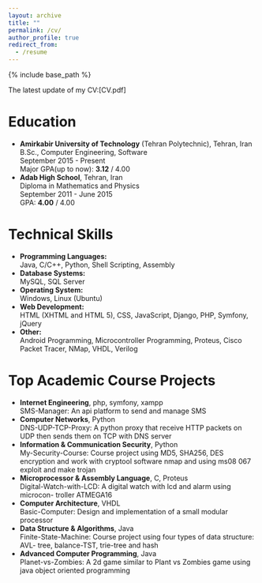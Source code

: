 ```yaml
---
layout: archive
title: ""
permalink: /cv/
author_profile: true
redirect_from:
  - /resume
---
```


{% include base_path %}
<!----------------------------------------->
The latest update of my CV:[<a href="/files/M.A.Arabyazdi-CV.pdf">CV.pdf</a>]

<!----------------------------------------->
<h1>Education</h1>
<ul>
<li>
<b><a href="http://aut.ac.ir/www/aut/main/">Amirkabir University of Technology</a></b> (Tehran Polytechnic), Tehran, Iran<br>
B.Sc., Computer Engineering, Software<br>
September 2015 - Present<br>
Major GPA(up to now): <b>3.12</b> / 4.00
</li>
<li>
<b><a href="http://adab.sch.ir/HSchool">Adab High School</a></b>, Tehran, Iran<br>
Diploma in Mathematics and Physics<br>
September 2011 - June 2015<br>
GPA: <b>4.00</b> / 4.00
</li>
</ul>

<!----------------------------------------->
<h1>Technical Skills</h1>
<ul>
<li>
<b>Programming Languages:</b><br>
Java, C/C++, Python, Shell Scripting, Assembly<br>
</li>
<li>
<b>Database Systems:</b><br>
MySQL, SQL Server<br>
</li>
<li>
<b>Operating System:</b><br>
Windows, Linux (Ubuntu)<br>
</li>
<li>
<b>Web Development:</b><br>
HTML (XHTML and HTML 5), CSS, JavaScript, Django, PHP, Symfony, jQuery<br>
</li>
<li>
<b>Other:</b><br>
Android Programming, Microcontroller Programming, Proteus, Cisco Packet Tracer,
NMap, VHDL, Verilog<br>
</li>
</ul>

<!----------------------------------------->
<h1>Top Academic Course Projects</h1>
<ul>
<li>
<b>Internet Engineering</b>, php, symfony, xampp<br>
<a href="https://github.com/aliyazdi75/sms-manager">SMS-Manager</a>: An api platform to send and manage SMS<br>
</li>
<li>
<b>Computer Networks</b>, Python<br>
<a href="https://github.com/aliyazdi75/DNS-UDP-TCP-Proxy">DNS-UDP-TCP-Proxy</a>: A python proxy that receive HTTP packets on UDP then sends them on TCP with DNS server<br>
</li>
<li>
<b>Information & Communication Security</b>, Python<br>
<a href="https://github.com/aliyazdi75/My-Security-Course">My-Security-Course</a>: Course project using MD5, SHA256, DES encryption and
work with cryptool software nmap and using ms08 067 exploit and make trojan<br>
</li>
<li>
<b>Microprocessor & Assembly Language</b>, C, Proteus<br>
<a href="https://github.com/aliyazdi75/Digital-Watch-with-LCD">Digital-Watch-with-LCD</a>: A digital watch with lcd and alarm using microcon-
troller ATMEGA16<br>
</li>
<li>
<b>Computer Architecture</b>, VHDL<br>
<a href="https://github.com/aliyazdi75/Basic-Computer-SAYEH-vhdl">Basic-Computer</a>: Design and implementation of a small modular processor<br>
</li>
<li>
<b>Data Structure & Algorithms</b>, Java<br>
<a href="https://github.com/aliyazdi75/Finite-State-Machine">Finite-State-Machine</a>: Course project using four types of data structure: AVL-
tree, balance-TST, trie-tree and hash<br>
</li>
<li>
<b>Advanced Computer Programming</b>, Java<br>
<a href="https://github.com/aliyazdi75/Planet_vs_Zombies">Planet-vs-Zombies</a>: A 2d game similar to Plant vs Zombies game using java object
oriented programming<br>
</li>
</ul>
<style>
a:link {
   text-decoration: none;
}
</style>
<!----------------------------------------->
<!-- 
Publications
======
  <ul>{% for post in site.publications %}
    {% include archive-single-cv.html %}
  {% endfor %}</ul>
  
Talks
======
  <ul>{% for post in site.talks %}
    {% include archive-single-talk-cv.html %}
  {% endfor %}</ul>
  
Teaching
======
  <ul>{% for post in site.teaching %}
    {% include archive-single-cv.html %}
  {% endfor %}</ul>
-->
